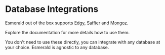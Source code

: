 # Database Integrations

Esmerald out of the box supports [Edgy](https://edgy.dymmond.com), [Saffier](https://saffier.tarsild.io) and [Mongoz](https://mongoz.dymmond.com).

Explore the documentation for more details how to use them.

You don't need to use these directly, you can integrate with any database at your choice. Esmerald is agnostic to
any database.
